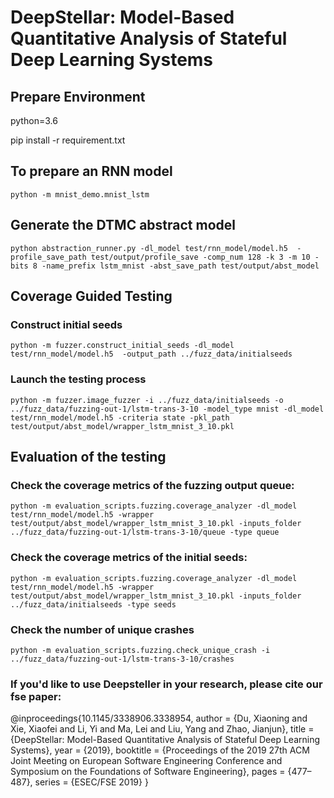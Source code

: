 # DeepStellar: Model-Based Quantitative Analysis of Stateful Deep Learning Systems

## Prepare Environment
python=3.6

pip install -r requirement.txt


## To prepare an RNN model

```shell script
python -m mnist_demo.mnist_lstm
```


## Generate the DTMC abstract model

```shell script
python abstraction_runner.py -dl_model test/rnn_model/model.h5  -profile_save_path test/output/profile_save -comp_num 128 -k 3 -m 10 -bits 8 -name_prefix lstm_mnist -abst_save_path test/output/abst_model

```


## Coverage Guided Testing

### Construct initial seeds
```shell script
python -m fuzzer.construct_initial_seeds -dl_model test/rnn_model/model.h5  -output_path ../fuzz_data/initialseeds
```

### Launch the testing process
```shell script
python -m fuzzer.image_fuzzer -i ../fuzz_data/initialseeds -o ../fuzz_data/fuzzing-out-1/lstm-trans-3-10 -model_type mnist -dl_model test/rnn_model/model.h5 -criteria state -pkl_path test/output/abst_model/wrapper_lstm_mnist_3_10.pkl
```


## Evaluation of the testing

### Check the coverage metrics of the fuzzing output queue:

```shell script
python -m evaluation_scripts.fuzzing.coverage_analyzer -dl_model test/rnn_model/model.h5 -wrapper test/output/abst_model/wrapper_lstm_mnist_3_10.pkl -inputs_folder ../fuzz_data/fuzzing-out-1/lstm-trans-3-10/queue -type queue
```

### Check the coverage metrics of the initial seeds:

```shell script
python -m evaluation_scripts.fuzzing.coverage_analyzer -dl_model test/rnn_model/model.h5 -wrapper test/output/abst_model/wrapper_lstm_mnist_3_10.pkl -inputs_folder ../fuzz_data/initialseeds -type seeds
```

### Check the number of unique crashes

```shell script
python -m evaluation_scripts.fuzzing.check_unique_crash -i ../fuzz_data/fuzzing-out-1/lstm-trans-3-10/crashes
```

### If you'd like to use Deepsteller in your research, please cite our fse paper:

@inproceedings{10.1145/3338906.3338954,
author = {Du, Xiaoning and Xie, Xiaofei and Li, Yi and Ma, Lei and Liu, Yang and Zhao, Jianjun},
title = {DeepStellar: Model-Based Quantitative Analysis of Stateful Deep Learning Systems},
year = {2019},
booktitle = {Proceedings of the 2019 27th ACM Joint Meeting on European Software Engineering Conference and Symposium on the Foundations of Software Engineering},
pages = {477–487},
series = {ESEC/FSE 2019}
}
  

